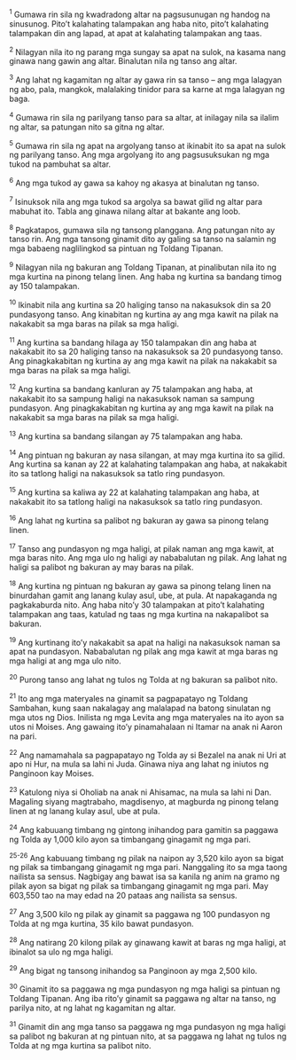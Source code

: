 <sup>1</sup>
Gumawa rin sila ng kwadradong altar na pagsusunugan ng handog na sinusunog. Pitoʼt kalahating talampakan ang haba nito, pitoʼt kalahating talampakan din ang lapad, at apat at kalahating talampakan ang taas. 

<sup>2</sup>
Nilagyan nila ito ng parang mga sungay sa apat na sulok, na kasama nang ginawa nang gawin ang altar. Binalutan nila ng tanso ang altar. 

<sup>3</sup>
Ang lahat ng kagamitan ng altar ay gawa rin sa tanso – ang mga lalagyan ng abo, pala, mangkok, malalaking tinidor para sa karne at mga lalagyan ng baga. 

<sup>4</sup>
Gumawa rin sila ng parilyang tanso para sa altar, at inilagay nila sa ilalim ng altar, sa patungan nito sa gitna ng altar. 

<sup>5</sup>
Gumawa rin sila ng apat na argolyang tanso at ikinabit ito sa apat na sulok ng parilyang tanso. Ang mga argolyang ito ang pagsusuksukan ng mga tukod na pambuhat sa altar. 

<sup>6</sup>
Ang mga tukod ay gawa sa kahoy ng akasya at binalutan ng tanso. 

<sup>7</sup>
Isinuksok nila ang mga tukod sa argolya sa bawat gilid ng altar para mabuhat ito. Tabla ang ginawa nilang altar at bakante ang loob.

<sup>8</sup>
Pagkatapos, gumawa sila ng tansong planggana. Ang patungan nito ay tanso rin. Ang mga tansong ginamit dito ay galing sa tanso na salamin ng mga babaeng naglilingkod sa pintuan ng Toldang Tipanan.

<sup>9</sup>
Nilagyan nila ng bakuran ang Toldang Tipanan, at pinalibutan nila ito ng mga kurtina na pinong telang linen. Ang haba ng kurtina sa bandang timog ay 150 talampakan. 

<sup>10</sup>
Ikinabit nila ang kurtina sa 20 haliging tanso na nakasuksok din sa 20 pundasyong tanso. Ang kinabitan ng kurtina ay ang mga kawit na pilak na nakakabit sa mga baras na pilak sa mga haligi. 

<sup>11</sup>
Ang kurtina sa bandang hilaga ay 150 talampakan din ang haba at nakakabit ito sa 20 haliging tanso na nakasuksok sa 20 pundasyong tanso. Ang pinagkakabitan ng kurtina ay ang mga kawit na pilak na nakakabit sa mga baras na pilak sa mga haligi. 

<sup>12</sup>
Ang kurtina sa bandang kanluran ay 75 talampakan ang haba, at nakakabit ito sa sampung haligi na nakasuksok naman sa sampung pundasyon. Ang pinagkakabitan ng kurtina ay ang mga kawit na pilak na nakakabit sa mga baras na pilak sa mga haligi. 

<sup>13</sup>
Ang kurtina sa bandang silangan ay 75 talampakan ang haba. 

<sup>14</sup>
Ang pintuan ng bakuran ay nasa silangan, at may mga kurtina ito sa gilid. Ang kurtina sa kanan ay 22 at kalahating talampakan ang haba, at nakakabit ito sa tatlong haligi na nakasuksok sa tatlo ring pundasyon. 

<sup>15</sup>
Ang kurtina sa kaliwa ay 22 at kalahating talampakan ang haba, at nakakabit ito sa tatlong haligi na nakasuksok sa tatlo ring pundasyon. 

<sup>16</sup>
Ang lahat ng kurtina sa palibot ng bakuran ay gawa sa pinong telang linen. 

<sup>17</sup>
Tanso ang pundasyon ng mga haligi, at pilak naman ang mga kawit, at mga baras nito. Ang mga ulo ng haligi ay nababalutan ng pilak. Ang lahat ng haligi sa palibot ng bakuran ay may baras na pilak. 

<sup>18</sup>
Ang kurtina ng pintuan ng bakuran ay gawa sa pinong telang linen na binurdahan gamit ang lanang kulay asul, ube, at pula. At napakaganda ng pagkakaburda nito. Ang haba nitoʼy 30 talampakan at pitoʼt kalahating talampakan ang taas, katulad ng taas ng mga kurtina na nakapalibot sa bakuran. 

<sup>19</sup>
Ang kurtinang itoʼy nakakabit sa apat na haligi na nakasuksok naman sa apat na pundasyon. Nababalutan ng pilak ang mga kawit at mga baras ng mga haligi at ang mga ulo nito. 

<sup>20</sup>
Purong tanso ang lahat ng tulos ng Tolda at ng bakuran sa palibot nito.

<sup>21</sup>
Ito ang mga materyales na ginamit sa pagpapatayo ng Toldang Sambahan, kung saan nakalagay ang malalapad na batong sinulatan ng mga utos ng Dios. Inilista ng mga Levita ang mga materyales na ito ayon sa utos ni Moises. Ang gawaing itoʼy pinamahalaan ni Itamar na anak ni Aaron na pari. 

<sup>22</sup>
Ang namamahala sa pagpapatayo ng Tolda ay si Bezalel na anak ni Uri at apo ni Hur, na mula sa lahi ni Juda. Ginawa niya ang lahat ng iniutos ng Panginoon kay Moises. 

<sup>23</sup>
Katulong niya si Oholiab na anak ni Ahisamac, na mula sa lahi ni Dan. Magaling siyang magtrabaho, magdisenyo, at magburda ng pinong telang linen at ng lanang kulay asul, ube at pula. 

<sup>24</sup>
Ang kabuuang timbang ng gintong inihandog para gamitin sa paggawa ng Tolda ay 1,000 kilo ayon sa timbangang ginagamit ng mga pari.

<sup>25-26</sup>
Ang kabuuang timbang ng pilak na naipon ay 3,520 kilo ayon sa bigat ng pilak sa timbangang ginagamit ng mga pari. Nanggaling ito sa mga taong nailista sa sensus. Nagbigay ang bawat isa sa kanila ng anim na gramo ng pilak ayon sa bigat ng pilak sa timbangang ginagamit ng mga pari. May 603,550 tao na may edad na 20 pataas ang nailista sa sensus. 

<sup>27</sup>
Ang 3,500 kilo ng pilak ay ginamit sa paggawa ng 100 pundasyon ng Tolda at ng mga kurtina, 35 kilo bawat pundasyon. 

<sup>28</sup>
Ang natirang 20 kilong pilak ay ginawang kawit at baras ng mga haligi, at ibinalot sa ulo ng mga haligi. 

<sup>29</sup>
Ang bigat ng tansong inihandog sa Panginoon ay mga 2,500 kilo. 

<sup>30</sup>
Ginamit ito sa paggawa ng mga pundasyon ng mga haligi sa pintuan ng Toldang Tipanan. Ang iba ritoʼy ginamit sa paggawa ng altar na tanso, ng parilya nito, at ng lahat ng kagamitan ng altar. 

<sup>31</sup>
Ginamit din ang mga tanso sa paggawa ng mga pundasyon ng mga haligi sa palibot ng bakuran at ng pintuan nito, at sa paggawa ng lahat ng tulos ng Tolda at ng mga kurtina sa palibot nito.